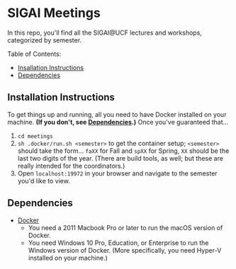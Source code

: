 # SIGAI Meetings

In this repo, you'll find all the SIGAI@UCF lectures and workshops, categorized by semester.

Table of Contents:
- [Insallation Instructions](#installation-instructions)
- [Dependencies](#dependencies)

## Installation Instructions
To get things up and running, all you need to have Docker installed on your machine.  **(If you don't, see [Dependencies](#dependencies).)** Once you've guaranteed that...
1. `cd meetings`
1. `sh .docker/run.sh <semester>` to get the container setup; `<semester>` should take the form... `faXX` for Fall and `spXX` for Spring, `XX` should be the last two digits of the year. (There are build tools, as well; but these are really intended for the coordinators.)
1. Open `localhost:19972` in your browser and navigate to the semester you'd like to view.


## Dependencies
- [Docker](https://www.docker.com/community-edition)
  - You need a 2011 Macbook Pro or later to run the macOS version of Docker.
  - You need Windows 10 Pro, Education, or Enterprise to run the Windows version of Docker. (More specifically, you need Hyper-V installed on your machine.)
